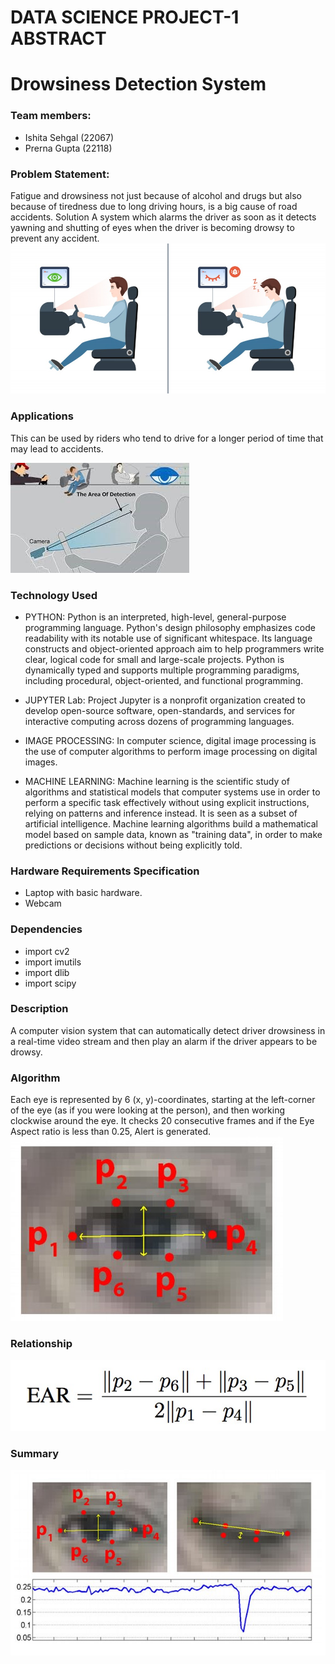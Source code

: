 # DATA SCIENCE PROJECT-1 ABSTRACT
# Drowsiness Detection System

### Team members: 
- Ishita Sehgal (22067)
- Prerna Gupta (22118)

### Problem Statement:
Fatigue and drowsiness not just because of alcohol and drugs but also because of tiredness due to long driving hours, is a big cause of road accidents. 
Solution
A system which alarms the driver as soon as it detects yawning and shutting of eyes when the driver is becoming drowsy to prevent any accident.
![This is an image](./assets/drowsiness1.jpeg)

### Applications 
This can be used by riders who tend to drive for a longer period of time that may lead to accidents.

![This is an image](.\assets\drowsiness2.jpeg)

### Technology Used

- PYTHON: Python is an interpreted, high-level, general-purpose programming language. Python's design philosophy emphasizes code readability with its notable use of significant whitespace. Its language constructs and object-oriented approach aim to help programmers write clear, logical code for small and large-scale projects. Python is dynamically typed and supports multiple programming paradigms, including procedural, object-oriented, and functional programming. 

- JUPYTER Lab: Project Jupyter is a nonprofit organization created to develop open-source software, open-standards, and services for interactive computing across dozens of programming languages. 

- IMAGE PROCESSING: In computer science, digital image processing is the use of computer algorithms to perform image processing on digital images.

- MACHINE LEARNING: Machine learning is the scientific study of algorithms and statistical models that computer systems use in order to perform a specific task effectively without using explicit instructions, relying on patterns and inference instead. It is seen as a subset of artificial intelligence. Machine learning algorithms build a mathematical model based on sample data, known as "training data", in order to make predictions or decisions without being explicitly told.


### Hardware Requirements Specification 
- Laptop with basic hardware. 
- Webcam

### Dependencies
- import cv2
- import imutils
- import dlib
- import scipy

### Description 
A computer vision system that can automatically detect driver drowsiness in a real-time video stream and then play an alarm if the driver appears to be drowsy.

### Algorithm 
Each eye is represented by 6 (x, y)-coordinates, starting at the left-corner of the eye (as if you were looking at the person), and then working clockwise around the eye.
It checks 20 consecutive frames and if the Eye Aspect ratio is less than 0.25, Alert is generated.
![This is an image](.\assets\drowsiness3.jpeg)

### Relationship
![This is an image](.\assets\drowsiness4.jpeg)
### Summary
![This is an image](.\assets\drowsiness5.jpeg)



